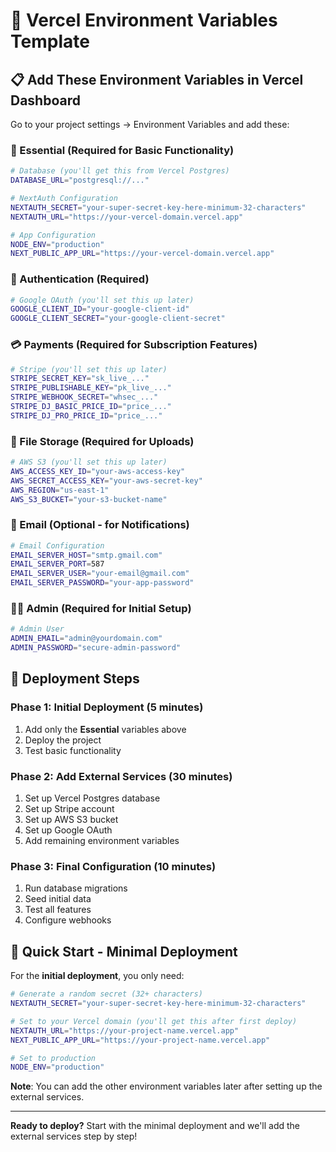# 🔧 Vercel Environment Variables Template

## 📋 **Add These Environment Variables in Vercel Dashboard**

Go to your project settings → Environment Variables and add these:

### **🔐 Essential (Required for Basic Functionality)**

```bash
# Database (you'll get this from Vercel Postgres)
DATABASE_URL="postgresql://..."

# NextAuth Configuration
NEXTAUTH_SECRET="your-super-secret-key-here-minimum-32-characters"
NEXTAUTH_URL="https://your-vercel-domain.vercel.app"

# App Configuration
NODE_ENV="production"
NEXT_PUBLIC_APP_URL="https://your-vercel-domain.vercel.app"
```

### **🔑 Authentication (Required)**

```bash
# Google OAuth (you'll set this up later)
GOOGLE_CLIENT_ID="your-google-client-id"
GOOGLE_CLIENT_SECRET="your-google-client-secret"
```

### **💳 Payments (Required for Subscription Features)**

```bash
# Stripe (you'll set this up later)
STRIPE_SECRET_KEY="sk_live_..."
STRIPE_PUBLISHABLE_KEY="pk_live_..."
STRIPE_WEBHOOK_SECRET="whsec_..."
STRIPE_DJ_BASIC_PRICE_ID="price_..."
STRIPE_DJ_PRO_PRICE_ID="price_..."
```

### **📁 File Storage (Required for Uploads)**

```bash
# AWS S3 (you'll set this up later)
AWS_ACCESS_KEY_ID="your-aws-access-key"
AWS_SECRET_ACCESS_KEY="your-aws-secret-key"
AWS_REGION="us-east-1"
AWS_S3_BUCKET="your-s3-bucket-name"
```

### **📧 Email (Optional - for Notifications)**

```bash
# Email Configuration
EMAIL_SERVER_HOST="smtp.gmail.com"
EMAIL_SERVER_PORT=587
EMAIL_SERVER_USER="your-email@gmail.com"
EMAIL_SERVER_PASSWORD="your-app-password"
```

### **👨‍💼 Admin (Required for Initial Setup)**

```bash
# Admin User
ADMIN_EMAIL="admin@yourdomain.com"
ADMIN_PASSWORD="secure-admin-password"
```

## 🚀 **Deployment Steps**

### **Phase 1: Initial Deployment (5 minutes)**
1. Add only the **Essential** variables above
2. Deploy the project
3. Test basic functionality

### **Phase 2: Add External Services (30 minutes)**
1. Set up Vercel Postgres database
2. Set up Stripe account
3. Set up AWS S3 bucket
4. Set up Google OAuth
5. Add remaining environment variables

### **Phase 3: Final Configuration (10 minutes)**
1. Run database migrations
2. Seed initial data
3. Test all features
4. Configure webhooks

## 📝 **Quick Start - Minimal Deployment**

For the **initial deployment**, you only need:

```bash
# Generate a random secret (32+ characters)
NEXTAUTH_SECRET="your-super-secret-key-here-minimum-32-characters"

# Set to your Vercel domain (you'll get this after first deploy)
NEXTAUTH_URL="https://your-project-name.vercel.app"
NEXT_PUBLIC_APP_URL="https://your-project-name.vercel.app"

# Set to production
NODE_ENV="production"
```

**Note**: You can add the other environment variables later after setting up the external services.

---

**Ready to deploy?** Start with the minimal deployment and we'll add the external services step by step!
